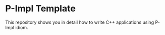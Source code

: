 # P-Impl Template

This repository shows you in detail how to write C++ applications using P-Impl idiom.